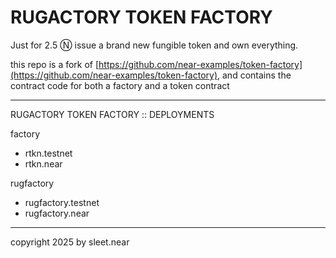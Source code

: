 # RUGACTORY TOKEN FACTORY

Just for 2.5 Ⓝ issue a brand new fungible token and own everything.

this repo is a fork of [https://github.com/near-examples/token-factory](https://github.com/near-examples/token-factory), and contains the contract code for both a factory and a token contract


---


RUGACTORY TOKEN FACTORY :: DEPLOYMENTS

factory
- rtkn.testnet
- rtkn.near

rugfactory
- rugfactory.testnet
- rugfactory.near


----


copyright 2025 by sleet.near